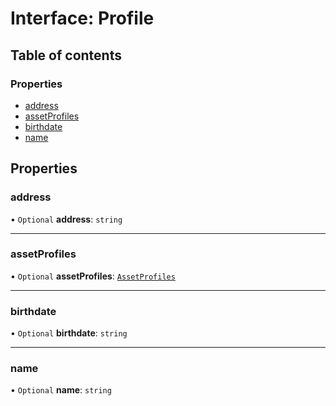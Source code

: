 # Interface: Profile

## Table of contents

### Properties

- [address](Profile.md#address)
- [assetProfiles](Profile.md#assetprofiles)
- [birthdate](Profile.md#birthdate)
- [name](Profile.md#name)

## Properties

### address

• `Optional` **address**: `string`

___

### assetProfiles

• `Optional` **assetProfiles**: [`AssetProfiles`](AssetProfiles.md)

___

### birthdate

• `Optional` **birthdate**: `string`

___

### name

• `Optional` **name**: `string`

